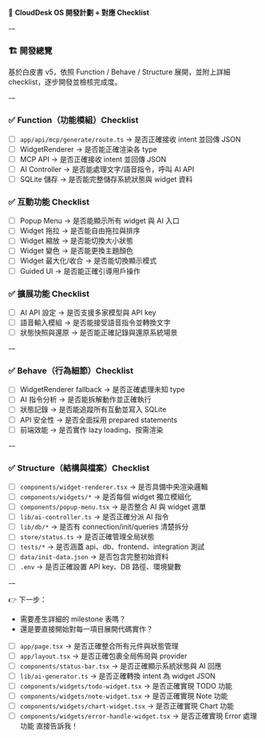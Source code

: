 📘 **CloudDesk OS 開發計劃 + 對應 Checklist**

-–

### 🏗️ 開發總覽
基於白皮書 v5，依照 Function / Behave / Structure 展開，並附上詳細 checklist，逐步開發並檢核完成度。

-–

### ✅ Function（功能模組）Checklist

- [ ] `app/api/mcp/generate/route.ts` → 是否正確接收 intent 並回傳 JSON
- [ ] WidgetRenderer → 是否能正確渲染各 type
- [ ] MCP API → 是否正確接收 intent 並回傳 JSON
- [ ] AI Controller → 是否能處理文字/語音指令，呼叫 AI API
- [ ] SQLite 儲存 → 是否能完整儲存系統狀態與 widget 資料

### ✅ 互動功能 Checklist
- [ ] Popup Menu → 是否能顯示所有 widget 與 AI 入口
- [ ] Widget 拖拉 → 是否能自由拖拉與排序
- [ ] Widget 縮放 → 是否能切換大小狀態
- [ ] Widget 變色 → 是否能更換主題顏色
- [ ] Widget 最大化/收合 → 是否能切換顯示模式
- [ ] Guided UI → 是否能正確引導用戶操作

### ✅ 擴展功能 Checklist
- [ ] AI API 設定 → 是否支援多家模型與 API key
- [ ] 語音輸入模組 → 是否能接受語音指令並轉換文字
- [ ] 狀態快照與還原 → 是否能正確記錄與還原系統場景

-–

### ✅ Behave（行為細節）Checklist
- [ ] WidgetRenderer fallback → 是否正確處理未知 type
- [ ] AI 指令分析 → 是否能拆解動作並正確執行
- [ ] 狀態記錄 → 是否能追蹤所有互動並寫入 SQLite
- [ ] API 安全性 → 是否全面採用 prepared statements
- [ ] 前端效能 → 是否實作 lazy loading、按需渲染

-–

### ✅ Structure（結構與檔案）Checklist
- [ ] `components/widget-renderer.tsx` → 是否具備中央渲染邏輯
- [ ] `components/widgets/*` → 是否每個 widget 獨立模組化
- [ ] `components/popup-menu.tsx` → 是否整合 AI 與 widget 選單
- [ ] `lib/ai-controller.ts` → 是否正確分派 AI 指令
- [ ] `lib/db/*` → 是否有 connection/init/queries 清楚拆分
- [ ] `store/status.ts` → 是否正確管理全局狀態
- [ ] `tests/*` → 是否涵蓋 api、db、frontend、integration 測試
- [ ] `data/init-data.json` → 是否包含完整初始資料
- [ ] `.env` → 是否正確設置 API key、DB 路徑、環境變數

-–

👉 下一步：
- 需要產生詳細的 milestone 表嗎？
- 還是要直接開始對每一項目展開代碼實作？

- [ ] `app/page.tsx` → 是否正確整合所有元件與狀態管理
- [ ] `app/layout.tsx` → 是否正確包裹全局佈局與 provider
- [ ] `components/status-bar.tsx` → 是否正確顯示系統狀態與 AI 回應
- [ ] `lib/ai-generator.ts` → 是否正確轉換 intent 為 widget JSON
- [ ] `components/widgets/todo-widget.tsx` → 是否正確實現 TODO 功能
- [ ] `components/widgets/note-widget.tsx` → 是否正確實現 Note 功能
- [ ] `components/widgets/chart-widget.tsx` → 是否正確實現 Chart 功能
- [ ] `components/widgets/error-handle-widget.tsx` → 是否正確實現 Error 處理功能
直接告訴我！
